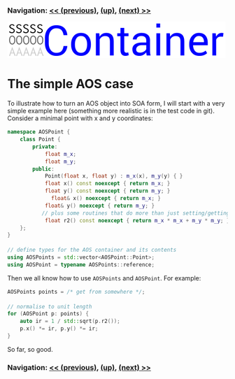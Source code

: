### Navigation: [<< (previous)](tutorial.md), [(up)](tutorial.md), [(next) >>](intro-1.2.md)

![SOA Container logo](../doc/SOAContainer.svg)
# The simple AOS case
To illustrate how to turn an AOS object into SOA form, I will start with a
very simple example here (something more realistic is in the test code in
git). Consider a minimal point with x and y coordinates:

```cpp
namespace AOSPoint {
    class Point {
        private:
            float m_x;
            float m_y;
        public:
            Point(float x, float y) : m_x(x), m_y(y) { }
            float x() const noexcept { return m_x; }
            float y() const noexcept { return m_y; }
    	      float& x() noexcept { return m_x; }
  	        float& y() noexcept { return m_y; }
           // plus some routines that do more than just setting/getting members
            float r2() const noexcept { return m_x * m_x + m_y * m_y; }
    };
}

// define types for the AOS container and its contents
using AOSPoints = std::vector<AOSPoint::Point>;
using AOSPoint = typename AOSPoints::reference;
```

Then we all know how to use `AOSPoints` and `AOSPoint`. For example:

```cpp
AOSPoints points = /* get from somewhere */;

// normalise to unit length
for (AOSPoint p: points) {
    auto ir = 1 / std::sqrt(p.r2());
    p.x() *= ir, p.y() *= ir;
}
```

So far, so good.

### Navigation: [<< (previous)](tutorial.md), [(up)](tutorial.md), [(next) >>](intro-1.2.md)